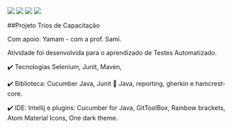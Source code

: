 ![](https://img.shields.io/badge/java-v.1.8-blue.svg)
![](https://img.shields.io/badge/cucumber-v.0.0.1-yellow.svg)
![](https://img.shields.io/badge/selenium-v.3.141.59-green.svg)
![](https://img.shields.io/badge/maven-v.3.3-orange.svg)

##Projeto Trios de Capacitação

Com apoio: Yamam - com a prof. Sami.

Atividade foi desenvolvida para o aprendizado de Testes Automatizado. 

✔️ Tecnologias Selenium, Junit, Maven,

✔️ Biblioteca: Cucumber Java, Junit 📑 Java, reporting, gherkin e hamcrest-core.

✔️ IDE: Intellij e plugins: Cucumber for Java, GitToolBox, Rainbow brackets, Atom Material Icons, One dark theme.
